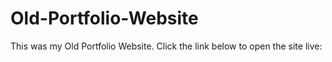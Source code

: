 # Old-Portfolio-Website
This was my Old Portfolio Website. 
Click the link below to open the site live:
